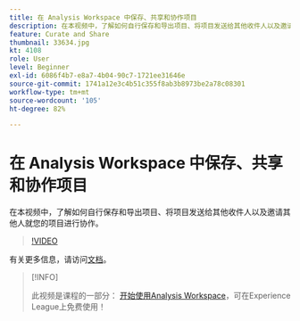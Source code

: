 ```yaml
---
title: 在 Analysis Workspace 中保存、共享和协作项目
description: 在本视频中，了解如何自行保存和导出项目、将项目发送给其他收件人以及邀请其他人就您的项目进行协作。
feature: Curate and Share
thumbnail: 33634.jpg
kt: 4108
role: User
level: Beginner
exl-id: 6086f4b7-e8a7-4b04-90c7-1721ee31646e
source-git-commit: 1741a12e3c4b51c355f8ab3b8973be2a78c08301
workflow-type: tm+mt
source-wordcount: '105'
ht-degree: 82%

---
```


# 在 Analysis Workspace 中保存、共享和协作项目

在本视频中，了解如何自行保存和导出项目、将项目发送给其他收件人以及邀请其他人就您的项目进行协作。

>[!VIDEO](https://video.tv.adobe.com/v/30993/?quality=12)

有关更多信息，请访问[文档](https://experienceleague.adobe.com/docs/analytics/analyze/analysis-workspace/curate-share/send-schedule-files.html)。

>[!INFO]
>
> 此视频是课程的一部分： [开始使用Analysis Workspace](https://experienceleague.adobe.com/?recommended=Analytics-U-1-2020.1.workspace)，可在Experience League上免费使用！
